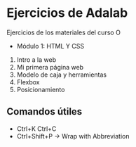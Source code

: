 # Ejercicios de Adalab

Ejercicios de los materiales del curso O

- Módulo 1: HTML Y CSS

1. Intro a la web
2. Mi primera página web
3. Modelo de caja y herramientas
4. Flexbox
5. Posicionamiento

## Comandos útiles

- Ctrl+K Ctrl+C
- Ctrl+Shift+P -> Wrap with Abbreviation
